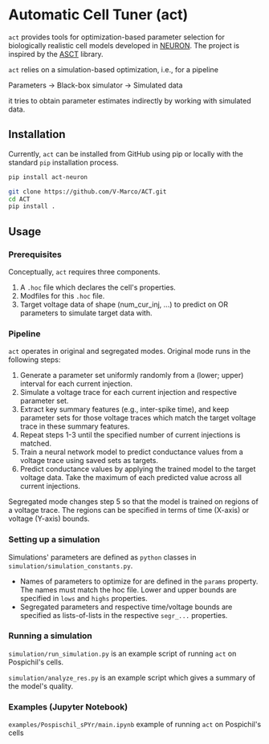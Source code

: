 # Automatic Cell Tuner (act)

`act` provides tools for optimization-based parameter selection for biologically realistic cell models developed in [NEURON](https://neuron.yale.edu/neuron/). The project is inspired by the [ASCT](https://github.com/pbcanfield/ASCT) library.

`act` relies on a simulation-based optimization, i.e., for a pipeline

Parameters -> Black-box simulator -> Simulated data

it tries to obtain parameter estimates indirectly by working with simulated data.

## Installation

Currently, `act` can be installed from GitHub using pip or locally with the standard `pip` installation process.

```bash
pip install act-neuron
```

```bash
git clone https://github.com/V-Marco/ACT.git
cd ACT
pip install .
```

## Usage

### Prerequisites

Conceptually, `act` requires three components.

1. A `.hoc` file which declares the cell's properties.
2. Modfiles for this `.hoc` file.
3. Target voltage data of shape (num_cur_inj, ...) to predict on OR parameters to simulate target data with.

### Pipeline
`act` operates in original and segregated modes. Original mode runs in the following steps:
1. Generate a parameter set uniformly randomly from a (lower; upper) interval for each current injection.
2. Simulate a voltage trace for each current injection and respective parameter set.
3. Extract key summary features (e.g., inter-spike time), and keep parameter sets for those voltage traces which match the target voltage trace in these summary features.
4. Repeat steps 1-3 until the specified number of current injections is matched.
5. Train a neural network model to predict conductance values from a voltage trace using saved sets as targets.
6. Predict conductance values by applying the trained model to the target voltage data. Take the maximum of each predicted value across all current injections.

Segregated mode changes step 5 so that the model is trained on regions of a voltage trace. The regions can be specified in terms of time (X-axis) or voltage (Y-axis) bounds.

### Setting up a simulation

Simulations' parameters are defined as `python` classes in `simulation/simulation_constants.py`. 
- Names of parameters to optimize for are defined in the `params` property. The names must match the hoc file. Lower and upper bounds are specified in `lows` and `highs` properties.
- Segregated parameters and respective time/voltage bounds are specified as lists-of-lists in the respective `segr_...` properties.

### Running a simulation

`simulation/run_simulation.py` is an example script of running `act` on Pospichil's cells.

`simulation/analyze_res.py` is an example script which gives a summary of the model's quality.


### Examples (Jupyter Notebook)

`examples/Pospischil_sPYr/main.ipynb` example of running `act` on Pospichil's cells